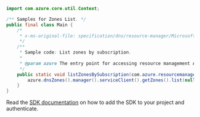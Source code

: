 ```java
import com.azure.core.util.Context;

/** Samples for Zones List. */
public final class Main {
    /*
     * x-ms-original-file: specification/dns/resource-manager/Microsoft.Network/stable/2018-05-01/examples/ListZonesBySubscription.json
     */
    /**
     * Sample code: List zones by subscription.
     *
     * @param azure The entry point for accessing resource management APIs in Azure.
     */
    public static void listZonesBySubscription(com.azure.resourcemanager.AzureResourceManager azure) {
        azure.dnsZones().manager().serviceClient().getZones().list(null, Context.NONE);
    }
}
```

Read the [SDK documentation](https://github.com/Azure/azure-sdk-for-java/blob/azure-resourcemanager_2.15.0/sdk/resourcemanager/azure-resourcemanager/README.md) on how to add the SDK to your project and authenticate.
